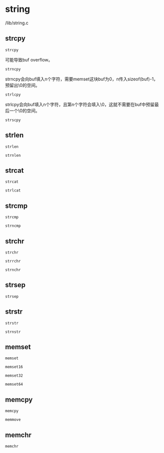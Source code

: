 # string

/lib/string.c

## strcpy

`strcpy`

可能导致buf overflow。

`strncpy`

strncpy会向buf填入n个字符，需要memset这块buf为0，n传入sizeof(buf)-1，预留出\0的空间。

`strlcpy`

strlcpy会向buf填入n个字符，且第n个字符会填入\0，这就不需要在buf中预留最后一个\0的空间。

`strscpy`

## strlen

`strlen`

`strnlen`

## strcat

`strcat`

`strlcat`

## strcmp

`strcmp`

`strncmp`

## strchr

`strchr`

`strrchr`

`strnchr`

## strsep

`strsep`

## strstr

`strstr`

`strnstr`

## memset

`memset`

`memset16`

`memset32`

`memset64`

## memcpy

`memcpy`

`memmove`

## memchr

`memchr`